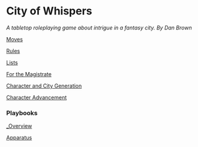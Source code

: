 # City of Whispers
_A tabletop roleplaying game about intrigue in a fantasy city._
_By Dan Brown_

[Moves](Moves.md)

[Rules](Rules.md)

[Lists](Lists.md)

[For the Magistrate](Magistrate.md)

[Character and City Generation](Gen.md)

[Character Advancement](Advacement.md)

### Playbooks

[_Overview](_Overview.md)

[Apparatus](Playbooks/Apparatus.md)